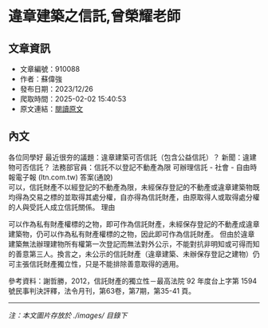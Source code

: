 # 違章建築之信託,曾榮耀老師

## 文章資訊
- 文章編號：910088
- 作者：蘇偉強
- 發布日期：2023/12/26
- 爬取時間：2025-02-02 15:40:53
- 原文連結：[閱讀原文](https://real-estate.get.com.tw/Columns/detail.aspx?no=910088)

## 內文
各位同學好
最近很夯的議題：違章建築可否信託（包含公益信託）？
新聞：違建物可否信託？ 法務部官員：信託不以登記不動產為限 可辦理信託 - 社會 - 自由時報電子報 (ltn.com.tw)
答案(通說)  
可以，信託財產不以經登記的不動產為限，未經保存登記的不動產或違章建築物既均得為交易之標的並取得其處分權，自亦得為信託財產，由原取得人或取得處分權的人與受託人成立信託關係。
理由

可以作為私有財產權標的之物，即可作為信託財產，未經保存登記的不動產成違章建築物，仍可以作為私有財產權標的之物，因此即可作為信託財產。
但由於違章建築無法辦理建物所有權第一次登記而無法對外公示，不能對抗非明知或可得而知的善意第三人。換言之，未公示的信託財產（違章建築、未辦保存登記之建物）仍可主張信託財產獨立性，只是不能排除善意取得的適用。

參考資料：謝哲勝，2012，信託財產的獨立性－最高法院 92 年度台上字第 1594 號民事判決評釋，法令月刊，第63卷，第7期，第35-41 頁。

---
*注：本文圖片存放於 ./images/ 目錄下*
